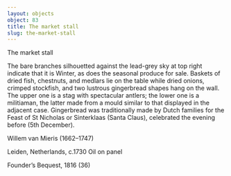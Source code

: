 ```yaml
---
layout: objects
object: 83
title: The market stall
slug: the-market-stall
---
```

The market stall  

The bare branches silhouetted against the lead-grey sky at top right indicate that it is Winter, as does the seasonal produce for sale. Baskets of dried fish, chestnuts, and medlars lie on the table while dried onions, crimped stockfish, and two lustrous gingerbread shapes hang on the wall. The upper one is  a stag with spectacular antlers; the lower  one is a militiaman, the latter made from a mould similar to that displayed in the adjacent case. Gingerbread was traditionally made by Dutch families for the Feast of St Nicholas  or Sinterklaas (Santa Claus), celebrated the evening before (5th December).

Willem van Mieris (1662–1747)  

Leiden, Netherlands, c.1730 Oil on panel  

Founder’s Bequest, 1816 (36)
